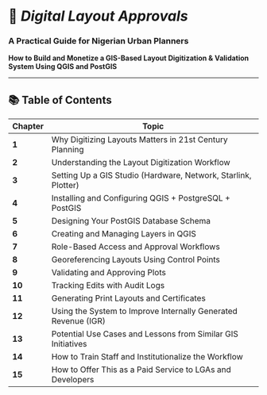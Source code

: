 
# 📘 *Digital Layout Approvals*  
### A Practical Guide for Nigerian Urban Planners  
**How to Build and Monetize a GIS-Based Layout Digitization & Validation System Using QGIS and PostGIS**

---

## 📚 Table of Contents

| Chapter | Topic |
|---------|-------|
| **1** | Why Digitizing Layouts Matters in 21st Century Planning |
| **2** | Understanding the Layout Digitization Workflow |
| **3** | Setting Up a GIS Studio (Hardware, Network, Starlink, Plotter) |
| **4** | Installing and Configuring QGIS + PostgreSQL + PostGIS |
| **5** | Designing Your PostGIS Database Schema |
| **6** | Creating and Managing Layers in QGIS |
| **7** | Role-Based Access and Approval Workflows |
| **8** | Georeferencing Layouts Using Control Points |
| **9** | Validating and Approving Plots |
| **10** | Tracking Edits with Audit Logs |
| **11** | Generating Print Layouts and Certificates |
| **12** | Using the System to Improve Internally Generated Revenue (IGR) |
| **13** | Potential Use Cases and Lessons from Similar GIS Initiatives |
| **14** | How to Train Staff and Institutionalize the Workflow |
| **15** | How to Offer This as a Paid Service to LGAs and Developers |
